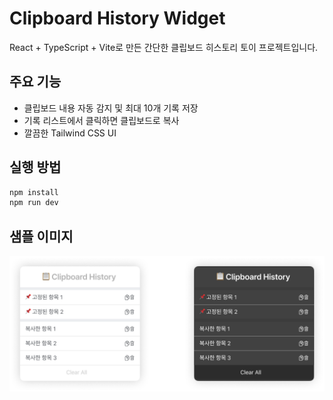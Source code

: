 # Clipboard History Widget

React + TypeScript + Vite로 만든 간단한 클립보드 히스토리 토이 프로젝트입니다.

## 주요 기능

- 클립보드 내용 자동 감지 및 최대 10개 기록 저장
- 기록 리스트에서 클릭하면 클립보드로 복사
- 깔끔한 Tailwind CSS UI

## 실행 방법

```bash
npm install
npm run dev
```

## 샘플 이미지
![앱 스크린샷](src/assets/Design.png)
